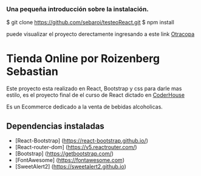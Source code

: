 
### Una pequeña introducción sobre la instalación.

$ git clone https://github.com/sebaroi/testeoReact.git
$ npm install

puede visualizar el proyecto derectamente ingresando a este link
[Otracopa](otracopasebastian.netlify.app)

 # Tienda Online  por Roizenberg Sebastian

Este proyecto esta realizado en React, Bootstrap y css para darle mas estilo, es el proyecto final de el curso de React dictado en [CoderHouse](https://www.coderhouse.com)

Es un Ecommerce dedicado a la venta de bebidas alcoholicas. 

## Dependencias instaladas

- [React-Bootstrap] (https://react-bootstrap.github.io/)
- [React-router-dom] (https://v5.reactrouter.com/)
- [Bootstrap] (https://getbootstrap.com/)
- [FontAwesome] (https://fontawesome.com)
- [SweetAlert2] (https://sweetalert2.github.io)
